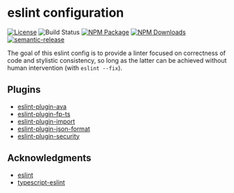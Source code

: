 # eslint configuration

[![License][]](https://opensource.org/licenses/ISC)
![Build Status](https://github.com/ericcrosson/eslint-config/actions/workflows/ci.yml/badge.svg)
[![NPM Package][]](https://npmjs.org/package/@ericcrosson/eslint-config)
[![NPM Downloads][]](https://www.npmjs.com/package/@ericcrosson/eslint-config)
[![semantic-release]](https://github.com/semantic-release/semantic-release)

[License]: https://img.shields.io/badge/License-ISC-blue.svg
[NPM Package]: https://img.shields.io/npm/v/@ericcrosson/eslint-config.svg
[NPM Downloads]: https://img.shields.io/npm/dt/@ericcrosson/eslint-config.svg
[semantic-release]: https://img.shields.io/badge/%20%20%F0%9F%93%A6%F0%9F%9A%80-semantic--release-e10079.svg

The goal of this eslint config is to provide a linter focused on correctness of code and
stylistic consistency, so long as the latter can be achieved without human intervention
(with `eslint --fix`).

## Plugins

- [eslint-plugin-ava](https://github.com/avajs/eslint-plugin-ava)
- [eslint-plugin-fp-ts](https://github.com/buildo/eslint-plugin-fp-ts)
- [eslint-plugin-import](https://github.com/benmosher/eslint-plugin-import)
- [eslint-plugin-json-format](https://github.com/Bkucera/eslint-plugin-json-format)
- [eslint-plugin-security](https://github.com/nodesecurity/eslint-plugin-security)

## Acknowledgments

- [eslint](https://github.com/eslint/eslint)
- [typescript-eslint](https://github.com/typescript-eslint/typescript-eslint)
